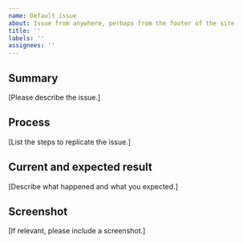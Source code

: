 ```yaml
---
name: Default issue
about: Issue from anywhere, perhaps from the footer of the site
title: ''
labels: ''
assignees: ''
---
```


## Summary

[Please describe the issue.]

## Process

[List the steps to replicate the issue.]

## Current and expected result

[Describe what happened and what you expected.]

## Screenshot

[If relevant, please include a screenshot.]
